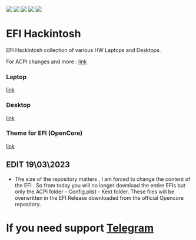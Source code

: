 [![](https://img.shields.io/badge/Gitter%20HL%20Community-Chat-informational?style=flat&logo=gitter&logoColor=white&color=ed1965)](https://gitter.im/Hackintosh-Life-IT/community)
[![](https://img.shields.io/badge/Reposity-Baio77-informational?style=flat&logo=apple&logoColor=white&color=9debeb)](https://github.com/Baio1977?tab=repositories)
[![](https://img.shields.io/badge/Telegram-HackintoshLifeIT-informational?style=flat&logo=telegram&logoColor=white&color=5fb659)](https://t.me/HackintoshLife_it)
[![](https://img.shields.io/badge/Facebook-HackintoshLifeIT-informational?style=flat&logo=facebook&logoColor=white&color=3a4dc9)](https://www.facebook.com/hackintoshlife/)
[![](https://img.shields.io/badge/Instagram-HackintoshLifeIT-informational?style=flat&logo=instagram&logoColor=white&color=8a178a)](https://www.instagram.com/hackintoshlife.it_official/)

# EFI Hackintosh
EFI Hackintosh collection of various HW Laptops and Desktops.

For ACPI changes and more : [link](https://github.com/5T33Z0/OC-Little-Translated)

### Laptop

[link](https://github.com/Baio1977/EFI-Varie-Hackintosh/tree/main/EFI%20Laptop%20)

### Desktop

[link](https://github.com/Baio1977/EFI-Varie-Hackintosh/tree/main/EFI%20Desktop) 

### Theme for EFI (OpenCore)

[link](https://github.com/Baio1977/EFI-Varie-Hackintosh/tree/main/Themes%20EFI)   

## EDIT 19\03\2023

 - The size of the repository matters , I am forced to change the content of the EFI .
   So from today you will no longer download the entire EFIs but only the ACPI folder - Config.plist - Kext folder.
   These files will be overwritten in the EFI Release downloaded from the official Opencore repository.

# If you need support [Telegram](https://t.me/HackintoshLife_it)
